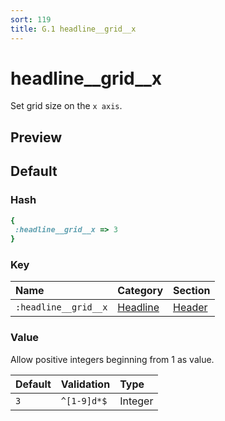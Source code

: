 ```yaml
---
sort: 119
title: G.1 headline__grid__x
---
```

# headline__grid__x

Set grid size on the `x axis`.


## Preview

<div >
    <canvas id='canvas' search=':headline__grid__x' palette='option_detail'></canvas>
</div>
<script src="../assets/js/marker.js"></script>  

 
## Default

### Hash

```ruby
{
 :headline__grid__x => 3
} 
```

### Key

| **Name** | **Category** | **Section** |
| :--- | :--- | :--- |
| ```:headline__grid__x``` |  [Headline](./#headline) | [Header](/sections/header) |

### Value

Allow positive integers beginning from 1 as value.

| **Default**| **Validation**| **Type** |
| :--- | :--- | :--- |
| ```3``` | ```^[1-9]d*$``` | Integer |

